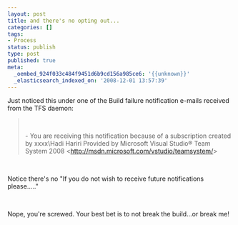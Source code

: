 ```yaml
---
layout: post
title: and there's no opting out...
categories: []
tags:
- Process
status: publish
type: post
published: true
meta:
  _oembed_924f033c484f9451d6b9cd156a985ce6: '{{unknown}}'
  _elasticsearch_indexed_on: '2008-12-01 13:57:39'
---
```

<p>Just noticed this under one of the Build failure notification e-mails received from the TFS daemon:</p>  <blockquote>   <p>&#160;</p>    <p>- You are receiving this notification because of a subscription created by xxxx\Hadi Hariri Provided by Microsoft Visual Studio&#174; Team System 2008 &lt;<a href="http://msdn.microsoft.com/vstudio/teamsystem/">http://msdn.microsoft.com/vstudio/teamsystem/</a>&gt; </p> </blockquote>  <p>&#160;</p>  <p>Notice there's no &quot;If you do not wish to receive future notifications please.....&quot;</p>  <p>&#160;</p>  <p>Nope, you're screwed. Your best bet is to not break the build...or break me! </p>
